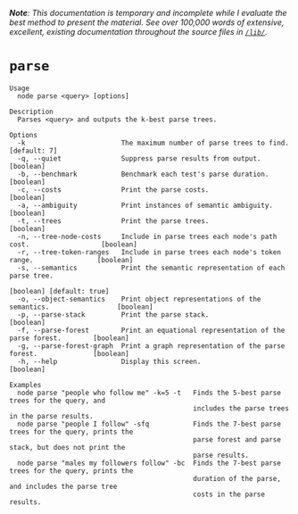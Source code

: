 ***Note**: This documentation is temporary and incomplete while I evaluate the best method to present the material. See over 100,000 words of extensive, excellent, existing documentation throughout the source files in [`/lib/`](https://github.com/DannyNemer/aang/tree/master/lib).*

# `parse`
	Usage
	  node parse <query> [options]

	Description
	  Parses <query> and outputs the k-best parse trees.

	Options
	  -k                        The maximum number of parse trees to find.                  [default: 7]
	  -q, --quiet               Suppress parse results from output.                            [boolean]
	  -b, --benchmark           Benchmark each test's parse duration.                          [boolean]
	  -c, --costs               Print the parse costs.                                         [boolean]
	  -a, --ambiguity           Print instances of semantic ambiguity.                         [boolean]
	  -t, --trees               Print the parse trees.                                         [boolean]
	  -n, --tree-node-costs     Include in parse trees each node's path cost.                  [boolean]
	  -r, --tree-token-ranges   Include in parse trees each node's token range.                [boolean]
	  -s, --semantics           Print the semantic representation of each parse tree.
	                                                                           [boolean] [default: true]
	  -o, --object-semantics    Print object representations of the semantics.                 [boolean]
	  -p, --parse-stack         Print the parse stack.                                         [boolean]
	  -f, --parse-forest        Print an equational representation of the parse forest.        [boolean]
	  -g, --parse-forest-graph  Print a graph representation of the parse forest.              [boolean]
	  -h, --help                Display this screen.                                           [boolean]

	Examples
	  node parse "people who follow me" -k=5 -t   Finds the 5-best parse trees for the query, and
	                                              includes the parse trees in the parse results.
	  node parse "people I follow" -sfq           Finds the 7-best parse trees for the query, prints the
	                                              parse forest and parse stack, but does not print the
	                                              parse results.
	  node parse "males my followers follow" -bc  Finds the 7-best parse trees for the query, prints the
	                                              duration of the parse, and includes the parse tree
	                                              costs in the parse results.